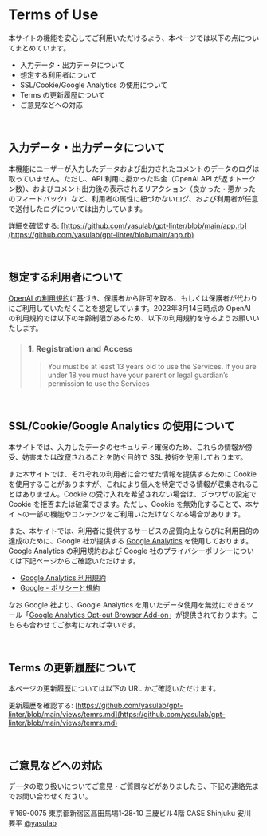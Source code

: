 # Terms of Use

本サイトの機能を安心してご利用いただけるよう、本ページでは以下の点についてまとめています。

- 入力データ・出力データについて
- 想定する利用者について
- SSL/Cookie/Google Analytics の使用について
- Terms の更新履歴について
- ご意見などへの対応

<br>


## 入力データ・出力データについて

本機能にユーザーが入力したデータおよび出力されたコメントのデータのログは取っていません。ただし、API 利用に掛かった料金（OpenAI API が返すトークン数）、およびコメント出力後の表示されるリアクション（良かった・悪かったのフィードバック）など、利用者の属性に紐づかないログ、および利用者が任意で送付したログについては出力しています。

詳細を確認する: [https://github.com/yasulab/gpt-linter/blob/main/app.rb](https://github.com/yasulab/gpt-linter/blob/main/app.rb)

<br>

## 想定する利用者について

[OpenAI の利用規約](https://openai.com/policies/terms-of-use#:~:text=You%20must%20be%20at%20least%2013%20years%20old%20to%20use%20the%20Services.%20If%20you%20are%20under%2018%20you%20must%20have%20your%20parent%20or%20legal%20guardian%E2%80%99s%20permission%20to%20use%20the%20Services.)に基づき、保護者から許可を取る、もしくは保護者が代わりにご利用していただくことを想定しています。2023年3月14日時点の OpenAI の利用規約では以下の年齢制限があるため、以下の利用規約を守るようお願いいたします。

> ### 1. Registration and Access
> > You must be at least 13 years old to use the Services. If you are under 18 you must have your parent or legal guardian’s permission to use the Services

<br>

## SSL/Cookie/Google Analytics の使用について

本サイトでは、入力したデータのセキュリティ確保のため、これらの情報が傍受、妨害または改竄されることを防ぐ目的で SSL 技術を使用しております。

また本サイトでは、それぞれの利用者に合わせた情報を提供するために Cookie を使用することがありますが、これにより個人を特定できる情報が収集されることはありません。Cookie の受け入れを希望されない場合は、ブラウザの設定で Cookie を拒否または破棄できます。ただし、Cookie を無効化することで、本サイトの一部の機能やコンテンツをご利用いただけなくなる場合があります。

また、本サイトでは、利用者に提供するサービスの品質向上ならびに利用目的の達成のために、Google 社が提供する [Google Analytics](https://marketingplatform.google.com/intl/ja/about/analytics/) を使用しております。Google Analytics の利用規約および Google 社のプライバシーポリシーについては下記ページからご確認いただけます。

- [Google Analytics 利用規約](https://marketingplatform.google.com/about/analytics/terms/jp/)
- [Google - ポリシーと規約](https://policies.google.com/?hl=ja)

なお Google 社より、Google Analytics を用いたデータ使用を無効にできるツール「[Google Analytics Opt-out Browser Add-on](https://tools.google.com/dlpage/gaoptout/?hl=ja)」が提供されております。こちらも合わせてご参考になれば幸いです。

<br>

## Terms の更新履歴について

本ページの更新履歴については以下の URL かご確認いただけます。

更新履歴を確認する: [https://github.com/yasulab/gpt-linter/blob/main/views/temrs.md](https://github.com/yasulab/gpt-linter/blob/main/views/temrs.md)

<br>

## ご意見などへの対応

データの取り扱いについてご意見・ご質問などがありましたら、下記の連絡先までお問い合わせください。

〒169-0075 東京都新宿区高田馬場1-28-10 三慶ビル4階 CASE Shinjuku
安川 要平 [@yasulab](https://twitter.com/yasulab)

<br>
